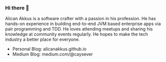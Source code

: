 ### Hi there 👋

Alican Akkus is a software crafter with a passion in his profession. He has hands-on experience in building end-to-end JVM based enterprise apps via pair programming and TDD. He loves attending meetups and sharing his knowledge at community events regularly. He hopes to make the tech industry a better place for everyone.

* Personal Blog: alicanakkus.github.io
* Medium Blog: medium.com/@caysever
